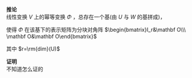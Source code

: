 **推论**  
线性变换 $V$ 上的幂等变换 $\Phi$ ，总存在一个基(由 $U$ 与 $W$ 的基拼成)，  
  
使得 $\Phi$ 在该基下的表示矩阵为分块对角阵 $\begin{bmatrix}I_r&\mathbf O\\\ \mathbf O&\mathbf O\end{bmatrix}$   
  
其中 $r=\rm{dim}(U)$   
  
**证明**  
不知道怎么证的  
